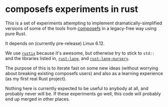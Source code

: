 # composefs experiments in rust

This is a set of experiments attempting to implement dramatically-simplified
versions of some of the tools from
[composefs](https://github.com/containers/composefs) in a legacy-free way using
pure Rust.

It depends on (currently pre-release) Linux 6.12.

We use [`rustix`](https://github.com/bytecodealliance/rustix) because it's
awesome, but otherwise try to stick to `std::` and the libraries listed in,
[`rust-lang`](https://crates.io/teams/github:rust-lang:libs), and
[`rust-lang-nursery`](https://crates.io/teams/github:rust-lang-nursery:libs).

The purpose of this is to iterate fast on some new ideas (without worrying
about breaking existing composefs users) and also as a learning experience (as
my first real Rust project).

Nothing here is currently expected to be useful to anybody at all, and probably
never will be.  If these experiments go well, this code will probably end up
merged in other places.
